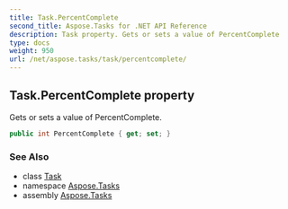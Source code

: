 ```yaml
---
title: Task.PercentComplete
second_title: Aspose.Tasks for .NET API Reference
description: Task property. Gets or sets a value of PercentComplete
type: docs
weight: 950
url: /net/aspose.tasks/task/percentcomplete/
---
```

## Task.PercentComplete property

Gets or sets a value of PercentComplete.

```csharp
public int PercentComplete { get; set; }
```

### See Also

* class [Task](../)
* namespace [Aspose.Tasks](../../task/)
* assembly [Aspose.Tasks](../../../)


